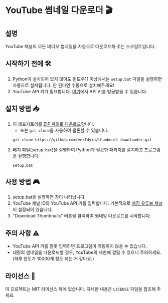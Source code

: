 # YouTube 썸네일 다운로더 🎬

## 설명
YouTube 채널의 모든 비디오 썸네일을 자동으로 다운로드해 주는 스크립트입니다.

## 시작하기 전에 🛠
1. Python이 설치되어 있지 않아도 윈도우11 이상에서는 `setup.bat` 파일을 실행하면 자동으로 설치됩니다. 안 된다면 수동으로 설치해주세요!
2. YouTube API 키가 필요합니다. [여기](https://cloud.google.com/apis?hl=ko)에서 API 키를 발급받을 수 있습니다.

## 설치 방법 📥
1. 이 레포지토리를 [ZIP 파일로 다운로드](https://github.com/verIdyia/thumbnail-downloader/archive/refs/heads/main.zip)합니다.
    - 또는 `git clone`을 사용하여 클론할 수 있습니다.
    ```
    git clone https://github.com/verIdyia/thumbnail-downloader.git
    ```
2. 배치 파일(`setup.bat`)을 실행하여 Python과 필요한 패키지를 설치하고 프로그램을 실행합니다.
    ```
    setup.bat
    ```

## 사용 방법 🎮
1. setup.bat을 실행하면 창이 나타납니다.
2. YouTube 채널 ID와 YouTube API 키를 입력합니다. 기본적으로 [헤징 유튜브 채널](https://www.youtube.com/@hejin0_0)이 설정되어 있습니다.
3. "Download Thumbnails" 버튼을 클릭하여 썸네일 다운로드를 시작합니다.

## 주의 사항 ⚠️
- YouTube API 키를 잘못 입력하면 프로그램이 작동하지 않을 수 있습니다.
- 대량의 썸네일을 다운로드할 경우, YouTube의 제한에 걸릴 수 있으니 주의하세요. (하루 한도가 10000개 정도 되는 거 같아요.)

## 라이선스 📝
이 프로젝트는 MIT 라이선스 하에 있습니다. 자세한 내용은 `LICENSE` 파일을 참조해 주세요.
